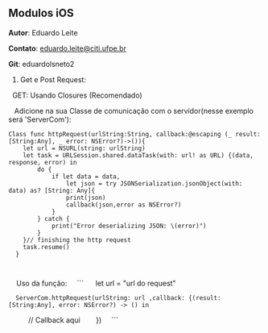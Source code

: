 ## Modulos iOS

**Autor**: Eduardo Leite

**Contato**: eduardo.leite@citi.ufpe.br

**Git**: eduardolsneto2

  1. Get e Post Request:
  
    GET: Usando Closures (Recomendado)
    
    Adicione na sua Classe de comunicação com o servidor(nesse exemplo será 'ServerCom'):
    
    Class func httpRequest(urlString:String, callback:@escaping (_ result: [String:Any], _ error: NSError?)->()){
        let url = NSURL(string: urlString)
        let task = URLSession.shared.dataTask(with: url! as URL) {(data, response, error) in 
            do {
                if let data = data,
                    let json = try JSONSerialization.jsonObject(with: data) as? [String: Any]{
                    print(json)
                    callback(json,error as NSError?)
                }
            } catch {
                print("Error deserializing JSON: \(error)")
            }
        }// finishing the http request
        task.resume()
      }
      
        
      Uso da função:
      ```
      let url = "url do request"
      
      ServerCom.httpRequest(urlString: url ,callback: {(result:[String:Any], error: NSError?) -> () in
            // Callback aqui
        })
      ```
      

